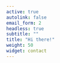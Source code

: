 ```yaml
---
active: true
autolink: false
email_form: 2
headless: true
subtitle: ""
title: "Hi there!"
weight: 50
widget: contact
---
```


